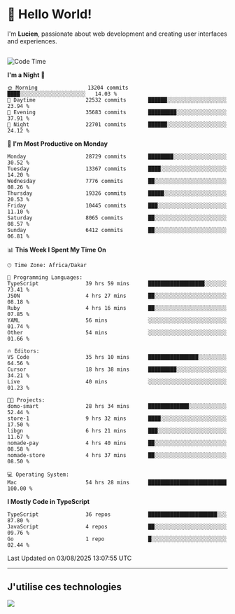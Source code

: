 # 👋 Hello World!

I'm **Lucien**, passionate about web development and creating user interfaces and experiences.

##

<!--START_SECTION:waka-->
![Code Time](http://img.shields.io/badge/Code%20Time-3%2C574%20hrs%2021%20mins-blue)

**I'm a Night 🦉** 

```text
🌞 Morning                13204 commits       ████░░░░░░░░░░░░░░░░░░░░░   14.03 % 
🌆 Daytime                22532 commits       ██████░░░░░░░░░░░░░░░░░░░   23.94 % 
🌃 Evening                35683 commits       █████████░░░░░░░░░░░░░░░░   37.91 % 
🌙 Night                  22701 commits       ██████░░░░░░░░░░░░░░░░░░░   24.12 % 
```
📅 **I'm Most Productive on Monday** 

```text
Monday                   28729 commits       ████████░░░░░░░░░░░░░░░░░   30.52 % 
Tuesday                  13367 commits       ████░░░░░░░░░░░░░░░░░░░░░   14.20 % 
Wednesday                7776 commits        ██░░░░░░░░░░░░░░░░░░░░░░░   08.26 % 
Thursday                 19326 commits       █████░░░░░░░░░░░░░░░░░░░░   20.53 % 
Friday                   10445 commits       ███░░░░░░░░░░░░░░░░░░░░░░   11.10 % 
Saturday                 8065 commits        ██░░░░░░░░░░░░░░░░░░░░░░░   08.57 % 
Sunday                   6412 commits        ██░░░░░░░░░░░░░░░░░░░░░░░   06.81 % 
```


📊 **This Week I Spent My Time On** 

```text
🕑︎ Time Zone: Africa/Dakar

💬 Programming Languages: 
TypeScript               39 hrs 59 mins      ██████████████████░░░░░░░   73.41 % 
JSON                     4 hrs 27 mins       ██░░░░░░░░░░░░░░░░░░░░░░░   08.18 % 
Ruby                     4 hrs 16 mins       ██░░░░░░░░░░░░░░░░░░░░░░░   07.85 % 
YAML                     56 mins             ░░░░░░░░░░░░░░░░░░░░░░░░░   01.74 % 
Other                    54 mins             ░░░░░░░░░░░░░░░░░░░░░░░░░   01.66 % 

🔥 Editors: 
VS Code                  35 hrs 10 mins      ████████████████░░░░░░░░░   64.56 % 
Cursor                   18 hrs 38 mins      █████████░░░░░░░░░░░░░░░░   34.21 % 
Live                     40 mins             ░░░░░░░░░░░░░░░░░░░░░░░░░   01.23 % 

🐱‍💻 Projects: 
domo-smart               28 hrs 34 mins      █████████████░░░░░░░░░░░░   52.44 % 
store-1                  9 hrs 32 mins       ████░░░░░░░░░░░░░░░░░░░░░   17.50 % 
libgn                    6 hrs 21 mins       ███░░░░░░░░░░░░░░░░░░░░░░   11.67 % 
nomade-pay               4 hrs 40 mins       ██░░░░░░░░░░░░░░░░░░░░░░░   08.58 % 
nomade-store             4 hrs 37 mins       ██░░░░░░░░░░░░░░░░░░░░░░░   08.50 % 

💻 Operating System: 
Mac                      54 hrs 28 mins      █████████████████████████   100.00 % 
```

**I Mostly Code in TypeScript** 

```text
TypeScript               36 repos            ██████████████████████░░░   87.80 % 
JavaScript               4 repos             ██░░░░░░░░░░░░░░░░░░░░░░░   09.76 % 
Go                       1 repo              █░░░░░░░░░░░░░░░░░░░░░░░░   02.44 % 
```




 Last Updated on 03/08/2025 13:07:55 UTC
<!--END_SECTION:waka-->
---

## J'utilise ces technologies

<p align="left">
  <a href="https://skillicons.dev">
    <img src="https://skillicons.dev/icons?i=ts,js,go,ruby,css,scss,tailwind,react,vite,nextjs,docker,figma,ableton" />
  </a>
</p>

